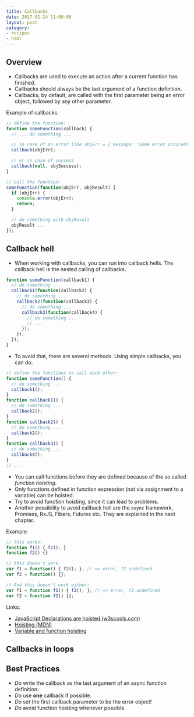 ```yaml
---
title: Callbacks
date: 2017-02-24 11:00:00
layout: post
category:
- recipes
- html
---
```




## Overview

* Callbacks are used to execute an action after a current function
  has finished.
* Callbacks should always be the last argument of a function
  definition.
* Callbacks, by default, are called with the first parameter being
  an error object, followed by any other parameter.

Example of callbacks:
``` javascript
// define the function:
function someFunction(callback) {
  // ... do something ...

  // in case of an error like objErr = { message: 'Some error occured!' }
  callback(objErr);

  // or in case of success
  callback(null, objSuccess);
}

// call the function:
someFunction(function(objErr, objResult) {
  if (objErr) {
    console.error(objErr);
    return;
  }

  // do something with objResult
  objResult ...
});

```

## Callback hell

* When working with callbacks, you can run into callback hells.
  The callback hell is the nested calling of callbacks.

``` javascript
function someFunction(callback1) {
  // do something ...
  callback1(function(callback2) {
    // do something ...
    callback2(function(callback3) {
      // do something ...
      callback3(function(callback4) {
        // do something ...
        // ...
      });
    });
  });
}
```

* To avoid that, there are several methods. Using simple callbacks,
  you can do:

``` javascript
// define the functions to call each other:
function someFunction() {
  // do something ...
  callback1();
}
function callback1() {
  // do something ...
  callback2();
}
function callback2() {
  // do something ...
  callback2();
}
function callback3() {
  // do something ...
  callback4();
}
// ...
```

* You can call functions before they are defined because of the so called
  _function hoisting_.
* Only functions defined in function expression (not
  via assignment to a variable) can be hoisted.
* Try to avoid function hoisting, since it can lead to problems.
* Another possibility to avoid callback hell are the `async` framework,
  Promises, RxJS, Fibers, Futures etc. They are explained in the next
  chapter.

Example:
```javascript
// this works:
function f1() { f2(); }
function f2() {}

// this doesn't work:
var f1 = function() { f2(); }; // => error, f2 undefined
var f2 = function() {};

// And this doesn't work either:
var f1 = function f1() { f2(); }; // => error, f2 undefined
var f2 = function f2() {};
```

Links:
* [JavaScript Declarations are hoisted (w3scools.com)](http://www.w3schools.com/js/js_hoisting.asp)
* [Hoisting (MDN)](https://developer.mozilla.org/de/docs/Glossary/Hoisting)
* [Variable and function hoisting](http://adripofjavascript.com/blog/drips/variable-and-function-hoisting)

## Callbacks in loops

## Best Practices

* _Do_ write the callback as the last argument of an async function
  definition.
* _Do_ use **one** callback if possible.
* _Do_ set the first callback parameter to be the error object!
* _Do_ avoid function hoisting whenever possible.
